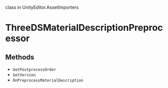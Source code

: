 class in UnityEditor.AssetImporters
# ThreeDSMaterialDescriptionPreprocessor

## Methods
- `GetPostprocessOrder`
- `GetVersion`
- `OnPreprocessMaterialDescription`
